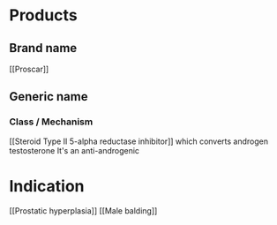 # Products

## Brand name
[[Proscar]]

## Generic name


### Class / Mechanism
[[Steroid Type II 5-alpha reductase inhibitor]] which converts androgen testosterone
It's an anti-androgenic
# Indication
[[Prostatic hyperplasia]]
[[Male balding]]